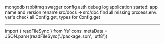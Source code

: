 mongodb
rabbitmq
swagger
config
auth
debug
log application started: app name and version
rename src/docs -> src/doc
find all missing process.env. var's
check all Config.get, types for Config.get

---

import { readFileSync } from 'fs'
const metaData = JSON.parse(readFileSync('./package.json', 'utf8'))
